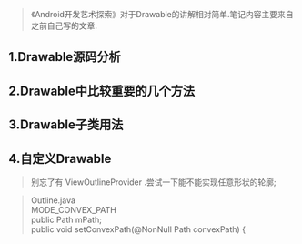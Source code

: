 > 《Android开发艺术探索》对于Drawable的讲解相对简单.笔记内容主要来自之前自己写的文章.

## 1.Drawable源码分析
## 2.Drawable中比较重要的几个方法
## 3.Drawable子类用法
## 4.自定义Drawable

> 别忘了有 ViewOutlineProvider .尝试一下能不能实现任意形状的轮廓;

> Outline.java<br/>MODE_CONVEX_PATH <br/> public Path mPath;<br/>public void setConvexPath(@NonNull Path convexPath) {
